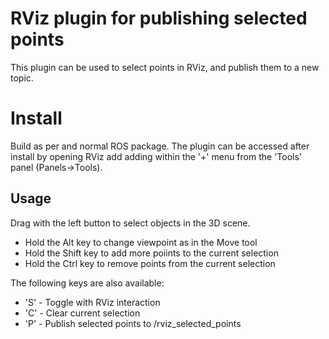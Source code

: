 # RViz plugin for publishing selected points

This plugin can be used to select points in RViz, and publish them to a new topic.

# Install
Build as per and normal ROS package. The plugin can be accessed after install by opening RViz add adding within the '+' menu from the 'Tools' panel (Panels->Tools).

## Usage
Drag with the left button to select objects in the 3D scene.
* Hold the Alt key to change viewpoint as in the Move tool
* Hold the Shift key to add more poiints to the current selection
* Hold the Ctrl key to remove points from the current selection

The following keys are also available:
* 'S' - Toggle with RViz interaction
* 'C' - Clear current selection
* 'P' - Publish selected points to /rviz_selected_points
